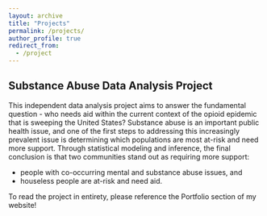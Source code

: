 ```yaml
---
layout: archive
title: "Projects"
permalink: /projects/
author_profile: true
redirect_from:
  - /project
---
```


## Substance Abuse Data Analysis Project
This independent data analysis project aims to answer the fundamental question - who needs aid within the current context of the opioid epidemic that is sweeping the United States? Substance abuse is an important public health issue, and one of the first steps to addressing this increasingly prevalent issue is determining which populations are most at-risk and need more support. Through statistical modeling and inference, the final conclusion is that two communities stand out as requiring more support:
  * people with co-occurring mental and substance abuse issues, and 
  * houseless people are at-risk and need aid. 

To read the project in entirety, please reference the Portfolio section of my website!